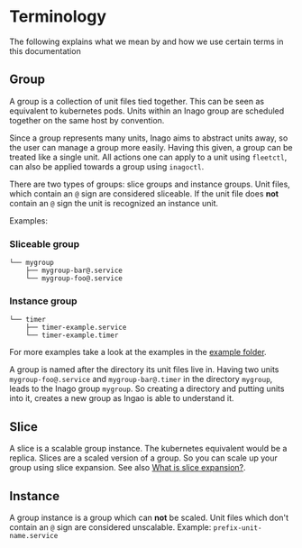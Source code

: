 # Terminology

The following explains what we mean by and how we use certain terms in this documentation

## Group
A group is a collection of unit files tied together. This can be seen as
equivalent to kubernetes pods. Units within an Inago group are scheduled
together on the same host by convention.

Since a group represents many units, Inago aims to abstract units away, so
the user can manage a group more easily. Having this given, a group can be
treated like a single unit. All actions one can apply to a unit using
`fleetctl`, can also be applied towards a group using `inagoctl`.

There are two types of groups: slice groups and instance groups. Unit files,
which contain an `@` sign are considered sliceable. If the unit file does **not**
contain an `@` sign the unit is recognized an instance unit.

Examples:

### Sliceable group

```nohighlight
└── mygroup
    ├── mygroup-bar@.service
    └── mygroup-foo@.service
```

### Instance group

```nohighlight
└── timer
    ├── timer-example.service
    └── timer-example.timer
```

For more examples take a look at the examples in the
[example folder](https://github.com/giantswarm/inago/tree/master/example).

A group is named after the directory its unit files live in. Having two units
`mygroup-foo@.service` and `mygroup-bar@.timer` in the directory `mygroup`,
leads to the Inago group `mygroup`. So creating a directory and putting units
into it, creates a new group as Ingao is able to understand it.

## Slice
A slice is a scalable group instance. The kubernetes equivalent would be a
replica. Slices are a scaled version of a group. So you can scale up your group
using slice expansion. See also [What is slice expansion?](slice_expansion.md).

## Instance
A group instance is a group which can **not** be scaled. Unit files which
don't contain an `@` sign are considered unscalable.
Example: `prefix-unit-name.service`
